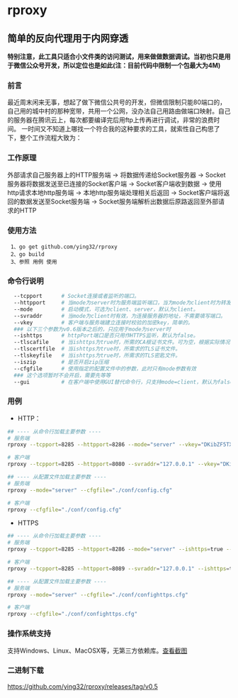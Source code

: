 # rproxy
## 简单的反向代理用于内网穿透  

**特别注意，此工具只适合小文件类的访问测试，用来做做数据调试。当初也只是用于微信公众号开发，所以定位也是如此(注：目前代码中限制一个包最大为4M)** 

### 前言	  

最近周末闲来无事，想起了做下微信公共号的开发，但微信限制只能80端口的，自己用的城中村的那种宽带，共用一个公网，没办法自己用路由做端口映射。自己的服务器在腾讯云上，每次都要编译完后用ftp上传再进行调试，非常的浪费时间。 一时间又不知道上哪找一个符合我的这种要求的工具，就索性自己构思了下，整个工作流程大致为：   

### 工作原理  

外部请求自己服务器上的HTTP服务端 -> 将数据传递给Socket服务器 -> Socket服务器将数据发送至已连接的Socket客户端 -> Socket客户端收到数据 -> 使用http请求本地http服务端 -> 本地http服务端处理相关后返回 -> Socket客户端将返回的数据发送至Socket服务端 -> Socket服务端解析出数据后原路返回至外部请求的HTTP  
 

### 使用方法  

```
 1、go get github.com/ying32/rproxy  
 2、go build   
 3、参照 用例 使用  
```


### 命令行说明   
```bash
  --tcpport      # Socket连接或者监听的端口。   
  --httpport     # 当mode为server时为服务端监听端口，当为mode为client时为转发至本地客户端的端口。  
  --mode         # 启动模式，可选为client、server，默认为client。  
  --svraddr      # 当mode为client时有效，为连接服务器的地址，不需要填写端口。    
  --vkey         # 客户端与服务端建立连接时校验的加密key，简单的。  
  ### 以下三个参数为v0.6版本之后的，只应用于mode为server时 
  --ishttps      # httpPort端口是否只用作HTTPS监听，默认为false。    
  --tlscafile    # 当ishttps为true时，所需的CA根证书文件。可为空，根据实际情况确定。  
  --tlscertfile  # 当ishttps为true时，所需求的TLS证书文件。  
  --tlskeyfile   # 当ishttps为true时，所需求的TLS密匙文件。  
  --iszip        # 是否开启zip压缩
  --cfgfile      # 使用指定的配置文件中的参数，此时只有mode参数有效 
  ### 这个选项暂时不会开启，需要先等等
  --gui          # 在客户端中使用GUI替代命令行，只支持mode=client，默认为false。
```

### 用例  

* HTTP：
```bash
## ---- 从命令行加载主要参数 ----
# 服务端
rproxy --tcpport=8285 --httpport=8286 --mode="server" --vkey="DKibZF5TXvic1g3kY" 

# 客户端
rproxy --tcpport=8285 --httpport=8080 --svraddr="127.0.0.1" --vkey="DKibZF5TXvic1g3kY"

## ---- 从配置文件加载主要参数 ----
# 服务端
rproxy --mode="server" --cfgfile="./conf/config.cfg"

# 客户端
rproxy --cfgfile="./conf/config.cfg"
```  

* HTTPS
```bash
## ---- 从命令行加载主要参数 ----
# 服务端
rproxy --tcpport=8285 --httpport=8286 --mode="server" --ishttps=true --tlscafile="./cert/ca.pem" --tlscertfile="./cert/server.pem" --tlskeyfile="./cert/server.key" --vkey="DKibZF5TXvic1g3kY"

# 客户端 
rproxy --tcpport=8285 --httpport=8089 --svraddr="127.0.0.1" --ishttps=true --tlscafile="./cert/ca.pem" --tlscertfile="./cert/client.pem" --tlskeyfile="./cert/client.key" --vkey="DKibZF5TXvic1g3kY"

## ---- 从配置文件加载主要参数 ----
# 服务端
rproxy --mode="server" --cfgfile="./conf/confighttps.cfg"

# 客户端
rproxy --cfgfile="./conf/confighttps.cfg"
```


### 操作系统支持  

支持Windows、Linux、MacOSX等，无第三方依赖库。[查看截图](imgs)  

### 二进制下载

https://github.com/ying32/rproxy/releases/tag/v0.5  

 

